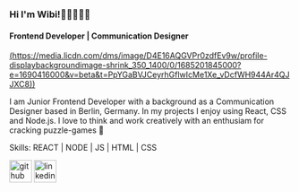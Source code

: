### Hi I'm Wibi!✌🏻🙋🏼‍♀️
#### Frontend Developer | Communication Designer
[(https://media.licdn.com/dms/image/D4E16AQGVPr0zdfEv9w/profile-displaybackgroundimage-shrink_350_1400/0/1685201845000?e=1690416000&v=beta&t=PpYGaBVJCeyrhGflwIcMe1Xe_vDcfWH944Ar4QJJXC8))](https://media.licdn.com/dms/image/D4E16AQGVPr0zdfEv9w/profile-displaybackgroundimage-shrink_350_1400/0/1685201845000?e=1690416000&v=beta&t=PpYGaBVJCeyrhGflwIcMe1Xe_vDcfWH944Ar4QJJXC8)

I am Junior Frontend Developer with a background as a Communication Designer based in Berlin, Germany. In my projects I enjoy using React, CSS and Node.js.
I love to think and work creatively with an enthusiam for cracking puzzle-games 👾

Skills: REACT | NODE | JS | HTML | CSS



[<img src='https://cdn.jsdelivr.net/npm/simple-icons@3.0.1/icons/github.svg' alt='github' height='40'>](https://github.com/WibiH)  [<img src='https://cdn.jsdelivr.net/npm/simple-icons@3.0.1/icons/linkedin.svg' alt='linkedin' height='40'>](https://www.linkedin.com/in/WiebkeHagenauer/)  

